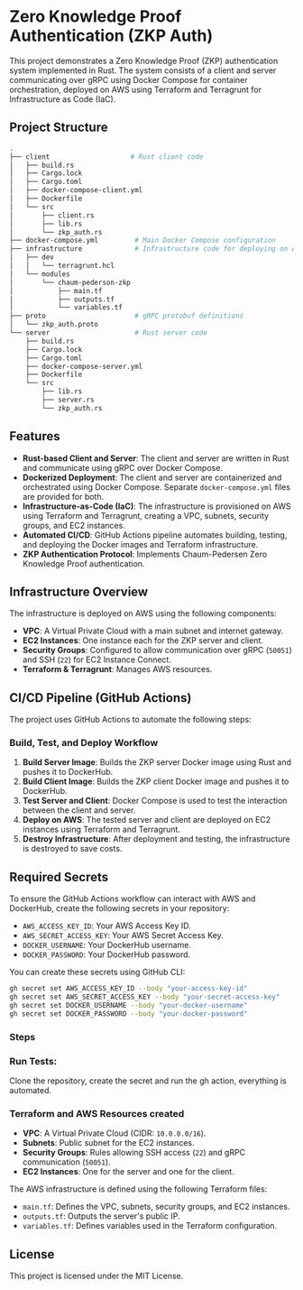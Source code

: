 # Zero Knowledge Proof Authentication (ZKP Auth)

This project demonstrates a Zero Knowledge Proof (ZKP) authentication system implemented in Rust. The system consists of a client and server communicating over gRPC using Docker Compose for container orchestration, deployed on AWS using Terraform and Terragrunt for Infrastructure as Code (IaC).

## Project Structure

```bash
.
├── client                    # Rust client code
│   ├── build.rs
│   ├── Cargo.lock
│   ├── Cargo.toml
│   ├── docker-compose-client.yml
│   ├── Dockerfile
│   └── src
│       ├── client.rs
│       ├── lib.rs
│       └── zkp_auth.rs
├── docker-compose.yml         # Main Docker Compose configuration
├── infrastructure             # Infrastructure code for deploying on AWS
│   ├── dev
│   │   └── terragrunt.hcl
│   └── modules
│       └── chaum-pederson-zkp
│           ├── main.tf
│           ├── outputs.tf
│           └── variables.tf
├── proto                      # gRPC protobuf definitions
│   └── zkp_auth.proto
└── server                     # Rust server code
    ├── build.rs
    ├── Cargo.lock
    ├── Cargo.toml
    ├── docker-compose-server.yml
    ├── Dockerfile
    └── src
        ├── lib.rs
        ├── server.rs
        └── zkp_auth.rs
```

## Features

- **Rust-based Client and Server**: The client and server are written in Rust and communicate using gRPC over Docker Compose.
- **Dockerized Deployment**: The client and server are containerized and orchestrated using Docker Compose. Separate `docker-compose.yml` files are provided for both.
- **Infrastructure-as-Code (IaC)**: The infrastructure is provisioned on AWS using Terraform and Terragrunt, creating a VPC, subnets, security groups, and EC2 instances.
- **Automated CI/CD**: GitHub Actions pipeline automates building, testing, and deploying the Docker images and Terraform infrastructure.
- **ZKP Authentication Protocol**: Implements Chaum-Pedersen Zero Knowledge Proof authentication.

## Infrastructure Overview

The infrastructure is deployed on AWS using the following components:

- **VPC**: A Virtual Private Cloud with a main subnet and internet gateway.
- **EC2 Instances**: One instance each for the ZKP server and client.
- **Security Groups**: Configured to allow communication over gRPC (`50051`) and SSH (`22`) for EC2 Instance Connect.
- **Terraform & Terragrunt**: Manages AWS resources.

## CI/CD Pipeline (GitHub Actions)

The project uses GitHub Actions to automate the following steps:

### Build, Test, and Deploy Workflow

1. **Build Server Image**: Builds the ZKP server Docker image using Rust and pushes it to DockerHub.
2. **Build Client Image**: Builds the ZKP client Docker image and pushes it to DockerHub.
3. **Test Server and Client**: Docker Compose is used to test the interaction between the client and server.
4. **Deploy on AWS**: The tested server and client are deployed on EC2 instances using Terraform and Terragrunt.
5. **Destroy Infrastructure**: After deployment and testing, the infrastructure is destroyed to save costs.

## Required Secrets

To ensure the GitHub Actions workflow can interact with AWS and DockerHub, create the following secrets in your repository:

- `AWS_ACCESS_KEY_ID`: Your AWS Access Key ID.
- `AWS_SECRET_ACCESS_KEY`: Your AWS Secret Access Key.
- `DOCKER_USERNAME`: Your DockerHub username.
- `DOCKER_PASSWORD`: Your DockerHub password.

You can create these secrets using GitHub CLI:

```bash
gh secret set AWS_ACCESS_KEY_ID --body "your-access-key-id"
gh secret set AWS_SECRET_ACCESS_KEY --body "your-secret-access-key"
gh secret set DOCKER_USERNAME --body "your-docker-username"
gh secret set DOCKER_PASSWORD --body "your-docker-password"
```

### Steps

### Run Tests:

Clone the repository, create the secret and run the gh action, everything is automated.

### Terraform and AWS Resources created

- **VPC**: A Virtual Private Cloud (CIDR: `10.0.0.0/16`).
- **Subnets**: Public subnet for the EC2 instances.
- **Security Groups**: Rules allowing SSH access (`22`) and gRPC communication (`50051`).
- **EC2 Instances**: One for the server and one for the client.

The AWS infrastructure is defined using the following Terraform files:

- `main.tf`: Defines the VPC, subnets, security groups, and EC2 instances.
- `outputs.tf`: Outputs the server's public IP.
- `variables.tf`: Defines variables used in the Terraform configuration.

## License

This project is licensed under the MIT License.

